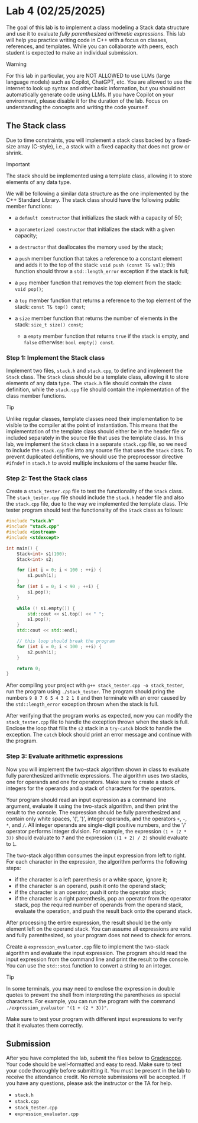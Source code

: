 # Lab 4 (02/25/2025)

The goal of this lab is to implement a class modeling a Stack data 
structure and use it to evaluate *fully parenthesized arithmetic expressions*.
This lab will help you practice writing code in C++ with a focus on classes,
references, and templates. While you can collaborate with peers, 
each student is expected to make an individual submission.

> [!WARNING]
> For this lab in particular, you are NOT ALLOWED to use LLMs (large language models)
> such as Copilot, ChatGPT, etc.  You are allowed to use the internet to look
> up syntax and other basic information, but you should not automatically
> generate code using LLMs.  If you have Copilot on your environment,
> please disable it for the duration of the lab.  Focus on understanding
> the concepts and writing the code yourself.

## The Stack class

Due to time constraints, you will implement a stack class backed by
a fixed-size array (C-style), i.e., a stack with a fixed capacity
that does not grow or shrink.  

> [!IMPORTANT]
> The stack should be implemented using a template class, 
> allowing it to store elements of any data type.

We will be following a similar data structure as the one implemented
by the C++ Standard Library.  The stack class should have the following
public member functions:

- a `default constructor` that initializes the stack with a capacity of 50;
- a `parameterized constructor` that initializes the stack with a given capacity;
- a `destructor` that deallocates the memory used by the stack;

- a `push` member function that takes a reference to a constant element and
  adds it to the top of the stack: `void push (const T& val)`; this function
  should throw a `std::length_error` exception if the stack is full;
- a `pop` member function that removes the top element from the stack:
  `void pop()`;
- a `top` member function that returns a reference to the top element of 
  the stack: `const T& top() const`;
- a `size` member function that returns the number of elements in the stack:
  `size_t size() const`;
  - a `empty` member function that returns `true` if the stack is empty, and
  `false` otherwise: `bool empty() const`.

### Step 1: Implement the Stack class

Implement two files, `stack.h` and `stack.cpp`, to define and implement the
`Stack` class.  The `Stack` class should be a template class, allowing it to
store elements of any data type.  The `stack.h` file should contain the class
definition, while the `stack.cpp` file should contain the implementation of
the class member functions.

> [!TIP]
> Unlike regular classes, template classes need their implementation to be
> visible to the compiler at the point of instantiation.  This means that
> the implementation of the template class should either be in the header
> file or included separately in the source file that uses the template class.
> In this lab, we implement the `Stack` class in a separate `stack.cpp` file,
> so we need to include the `stack.cpp` file into any source file that uses
> the `Stack` class. To prevent duplicated definitions, we should use the
> preprocessor directive `#ifndef` in `stach.h` to avoid multiple inclusions 
> of the same header file.

### Step 2: Test the Stack class

Create a `stack_tester.cpp` file to test the functionality of the `Stack` class.
The `stack_tester.cpp` file should include the `stack.h` header file and also
the `stack.cpp` file, due to the way we implemented the template class.
THe tester program should test the functionality of the `Stack` class as follows:

```cpp
#include "stack.h"
#include "stack.cpp"
#include <iostream>
#include <stdexcept>

int main() {
    Stack<int> s1(100);
    Stack<int> s2;

    for (int i = 0; i < 100 ; ++i) {
        s1.push(i);
    }
    for (int i = 0; i < 90 ; ++i) {
        s1.pop();
    }

    while (! s1.empty()) {
        std::cout << s1.top() << " ";
        s1.pop();
    }
    std::cout << std::endl;

    // this loop should break the program
    for (int i = 0; i < 100 ; ++i) {
        s2.push(i);
    }

    return 0;
}
```

After compiling your project with `g++ stack_tester.cpp -o stack_tester`,
run the program using `./stack_tester`.  The program should pring the numbers
`9 8 7 6 5 4 3 2 1 0` and then terminate with an error caused by the `std::length_error`
exception thrown when the stack is full.

After verifying that the program works as expected, now you can modify the
`stack_tester.cpp` file to handle the exception thrown when the stack is full.
Enclose the loop that fills the `s2` stack in a `try-catch` block to
handle the exception.  The `catch` block should print an error message and
continue with the program.

### Step 3: Evaluate arithmetic expressions

Now you will implement the two-stack algorithm shown in class to evaluate 
fully parenthesized arithmetic expressions.  The algorithm uses two stacks,
one for operands and one for operators.  Make sure to create a stack of integers
for the operands and a stack of characters for the operators.

Your program should read an input expression as a command line argument,
evaluate it using the two-stack algorithm, and then print the result to the
console.  The expression should be fully parenthesized and contain only
white spaces, '(', ')', integer operands, and the operators `+`, `-`, `*`, and `/`.
All integer operands are single-digit positive numbers, and the '/' operator
performs integer division. For example, the expression `(1 + (2 * 3))` should 
evaluate to `7` and the expression `((1 + 2) / 2)` should evaluate to `1`.

The two-stack algorithm consumes the input expression from left to right.
For each character in the expression, the algorithm performs the following steps:

- if the character is a left parenthesis or a white space, ignore it;
- if the character is an operand, push it onto the operand stack;
- if the character is an operator, push it onto the operator stack;
- if the character is a right parenthesis, pop an operator from the operator stack,
  pop the required number of operands from the operand stack, evaluate the operation,
  and push the result back onto the operand stack.

After processing the entire expression, the result should be the only element
left on the operand stack.  You can assume all expressions are valid and fully
parenthesized, so your program does not need to check for errors.

Create a `expression_evaluator.cpp` file to implement the two-stack algorithm
and evaluate the input expression.  The program should read the input expression
from the command line and print the result to the console.  You can use the
`std::stoi` function to convert a string to an integer.

> [!TIP]
> In some terminals, you may need to enclose the expression in double
> quotes to prevent the shell from interpreting the parentheses as special
> characters.  For example, you can run the program with the command
> `./expression_evaluator "(1 + (2 * 3))"`.

Make sure to test your program with different input expressions to verify
that it evaluates them correctly.

## Submission

After you have completed the lab, submit the files below 
to [Gradescope](https://gradescope.com).  Your code should be well-formatted 
and easy to read.  Make sure to test your code thoroughly before 
submitting it.  You must be present in the lab to receive the 
attendance credit.  No remote submissions will be accepted.
If you have any questions, please ask the instructor or the TA for help.

- `stack.h`
- `stack.cpp`
- `stack_tester.cpp`
- `expression_evaluator.cpp`
